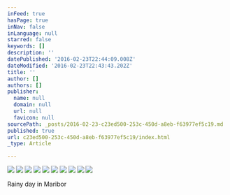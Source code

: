 ```yaml
---
inFeed: true
hasPage: true
inNav: false
inLanguage: null
starred: false
keywords: []
description: ''
datePublished: '2016-02-23T22:44:09.008Z'
dateModified: '2016-02-23T22:43:43.202Z'
title: ''
author: []
authors: []
publisher:
  name: null
  domain: null
  url: null
  favicon: null
sourcePath: _posts/2016-02-23-c23ed500-253c-450d-a8eb-f63977ef5c19.md
published: true
url: c23ed500-253c-450d-a8eb-f63977ef5c19/index.html
_type: Article

---
```

![](https://the-grid-user-content.s3-us-west-2.amazonaws.com/a812529f-4102-4032-b8b5-427f3639413c.jpg)
![](https://the-grid-user-content.s3-us-west-2.amazonaws.com/16e8625b-ef56-4134-a34d-d19bd4143755.jpg)
![](https://the-grid-user-content.s3-us-west-2.amazonaws.com/4590e008-4f11-47b0-8946-d569fb113924.jpg)
![](https://the-grid-user-content.s3-us-west-2.amazonaws.com/933abd4f-a48a-4ce5-9c08-9ac3ce69eec1.jpg)
![](https://the-grid-user-content.s3-us-west-2.amazonaws.com/b87810df-bec9-4a08-9d5d-672588073e67.jpg)
![](https://the-grid-user-content.s3-us-west-2.amazonaws.com/92109fd4-6324-4efa-9d2b-9024d790d6c0.jpg)
![](https://the-grid-user-content.s3-us-west-2.amazonaws.com/d863acee-fa5e-4530-a5ac-c8beffa08117.jpg)
![](https://the-grid-user-content.s3-us-west-2.amazonaws.com/cc6e0e64-8386-4af1-ac5c-24fd8c621d09.jpg)
![](https://the-grid-user-content.s3-us-west-2.amazonaws.com/45b0d4c2-8146-42dd-9b4b-29041b709394.jpg)
![](https://the-grid-user-content.s3-us-west-2.amazonaws.com/f128d8eb-5341-48f3-90d0-619962f31c91.jpg)

Rainy day in Maribor